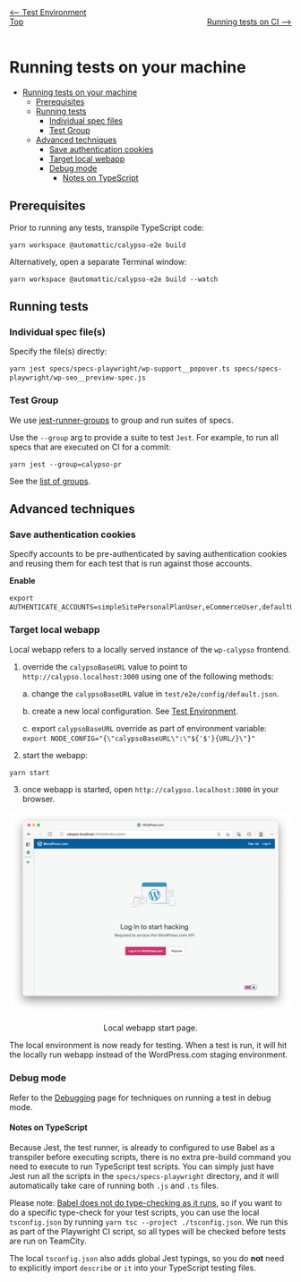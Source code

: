 <div style="width:454%; float:left" align="left"><a href="./test_environment.md"><-- Test Environment</a> </div>
<div style="width: 5%; float:left" align="center"><a href="./../README.md">Top</a></div>
<div style="width: 45%; float:right"align="right"><a href="./tests_ci.md">Running tests on CI --></a> </div>

<br><br>

# Running tests on your machine

<!-- TOC -->

- [Running tests on your machine](#running-tests-on-your-machine)
  - [Prerequisites](#prerequisites)
  - [Running tests](#running-tests)
    - [Individual spec files](#individual-spec-files)
    - [Test Group](#test-group)
  - [Advanced techniques](#advanced-techniques)
    - [Save authentication cookies](#save-authentication-cookies)
    - [Target local webapp](#target-local-webapp)
    - [Debug mode](#debug-mode)
      - [Notes on TypeScript](#notes-on-typescript)

<!-- /TOC -->

## Prerequisites

Prior to running any tests, transpile TypeScript code:

```
yarn workspace @automattic/calypso-e2e build
```

Alternatively, open a separate Terminal window:

```
yarn workspace @automattic/calypso-e2e build --watch
```

## Running tests

### Individual spec file(s)

Specify the file(s) directly:

```
yarn jest specs/specs-playwright/wp-support__popover.ts specs/specs-playwright/wp-seo__preview-spec.js
```

### Test Group

We use [jest-runner-groups](https://github.com/eugene-manuilov/jest-runner-groups) to group and run suites of specs.

Use the `--group` arg to provide a suite to test `Jest`. For example, to run all specs that are executed on CI for a commit:

```
yarn jest --group=calypso-pr
```

See the [list of groups](docs/overview.md#what-is-tested).

## Advanced techniques

### Save authentication cookies

Specify accounts to be pre-authenticated by saving authentication cookies and reusing them for each test that is run against those accounts.

**Enable**

```
export AUTHENTICATE_ACCOUNTS=simpleSitePersonalPlanUser,eCommerceUser,defaultUser
```

### Target local webapp

Local webapp refers to a locally served instance of the `wp-calypso` frontend.

1. override the `calypsoBaseURL` value to point to `http://calypso.localhost:3000` using one of the following methods:

   a. change the `calypsoBaseURL` value in `test/e2e/config/default.json`.

   b. create a new local configuration. See [Test Environment](./test_environment.md#local-configs).

   c. export `calypsoBaseURL` override as part of environment variable: `export NODE_CONFIG="{\"calypsoBaseURL\":\"${'$'}{URL/}\"}"`

2. start the webapp:

```shell
yarn start
```

3. once webapp is started, open `http://calypso.localhost:3000` in your browser.

![](./resources/calypso-local-webapp-start-screen.png)
<sup><center>Local webapp start page.</center></sup>

The local environment is now ready for testing. When a test is run, it will hit the locally run webapp instead of the WordPress.com staging environment.

### Debug mode

Refer to the [Debugging](debugging.md) page for techniques on running a test in debug mode.

#### Notes on TypeScript

Because Jest, the test runner, is already to configured to use Babel as a transpiler before executing scripts, there is no extra pre-build command you need to execute to run TypeScript test scripts. You can simply just have Jest run all the scripts in the `specs/specs-playwright` directory, and it will automatically take care of running both `.js` and `.ts` files.

Please note: [Babel does not do type-checking as it runs](https://jestjs.io/docs/getting-started#using-typescript), so if you want to do a specific type-check for your test scripts, you can use the local `tsconfig.json` by running `yarn tsc --project ./tsconfig.json`. We run this as part of the Playwright CI script, so all types will be checked before tests are run on TeamCity.

The local `tsconfig.json` also adds global Jest typings, so you do **not** need to explicitly import `describe` or `it` into your TypeScript testing files.
